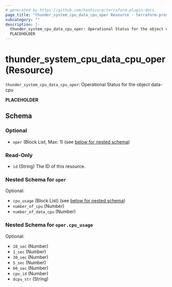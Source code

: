 ```yaml
---
# generated by https://github.com/hashicorp/terraform-plugin-docs
page_title: "thunder_system_cpu_data_cpu_oper Resource - terraform-provider-thunder"
subcategory: ""
description: |-
  thunder_system_cpu_data_cpu_oper: Operational Status for the object data-cpu
  PLACEHOLDER
---
```


# thunder_system_cpu_data_cpu_oper (Resource)

`thunder_system_cpu_data_cpu_oper`: Operational Status for the object data-cpu

__PLACEHOLDER__



<!-- schema generated by tfplugindocs -->
## Schema

### Optional

- `oper` (Block List, Max: 1) (see [below for nested schema](#nestedblock--oper))

### Read-Only

- `id` (String) The ID of this resource.

<a id="nestedblock--oper"></a>
### Nested Schema for `oper`

Optional:

- `cpu_usage` (Block List) (see [below for nested schema](#nestedblock--oper--cpu_usage))
- `number_of_cpu` (Number)
- `number_of_data_cpu` (Number)

<a id="nestedblock--oper--cpu_usage"></a>
### Nested Schema for `oper.cpu_usage`

Optional:

- `10_sec` (Number)
- `1_sec` (Number)
- `30_sec` (Number)
- `5_sec` (Number)
- `60_sec` (Number)
- `cpu_id` (Number)
- `dcpu_str` (String)


